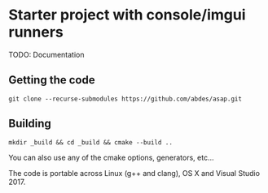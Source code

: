 # Starter project with console/imgui runners

TODO: Documentation

## Getting the code
```
git clone --recurse-submodules https://github.com/abdes/asap.git
```

## Building
```
mkdir _build && cd _build && cmake --build ..
```
You can also use any of the cmake options, generators, etc...

The code is portable across Linux (g++ and clang), OS X and Visual Studio 2017.


